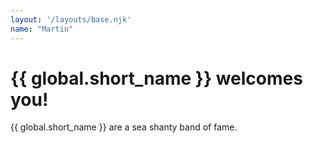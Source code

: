 ```yaml
---
layout: '/layouts/base.njk'
name: "Martin"
---
```


# {{ global.short_name }} welcomes you!

{{ global.short_name }} are a sea shanty band of fame.


